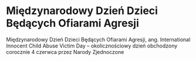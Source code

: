 # Międzynarodowy Dzień Dzieci Będących Ofiarami Agresji

Międzynarodowy Dzień Dzieci Będących Ofiarami Agresji, ang. International Innocent Child Abuse Victim Day – okolicznościowy dzień obchodzony corocznie 4 czerwca przez Narody Zjednoczone